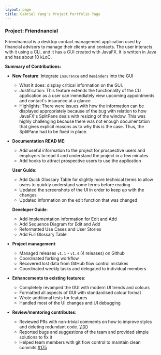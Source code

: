 ```yaml
---
layout: page
title: Gabriel Yang's Project Portfolio Page
---
```


### Project: Friendnancial

Friendnancial is a desktop contact management application used by
financial advisors to manage their clients and contacts. The user
interacts with it using a CLI, and it has a GUI created with JavaFX.
It is written in Java and has about 10 kLoC.

**Summary of Contributions:**

- **New Feature**: Integrate `Insurance` and `Reminders` into the GUI
  * What it does: display critical information on the GUI.
  * Justification: This feature extends the functionality of the CLI application as a user can immediately view upcoming appointments and contact's
  insurance at a glance.
  * Highlights:  There were issues with how the information can be displayed appropriately because of the bug with relation to how JavaFX's
  SplitPane deals with resizing of the window. This was highly challenging because there was not enough documentation that gives explicit reasons
  as to why this is the case. Thus, the SplitPane had to be fixed in place.

- **Documentation**
  **READ ME**:
  * Add useful information to the project for prospective users and employers to read it and understand the project
in a few minutes
  * Add hooks to attract prospective users to use the application

  **User Guide**: 
  * Add Quick Glossary Table for slightly more technical terms to allow users to quickly understand some terms before reading
  * Updated the screenshots of the UI in order to keep up with the changes
  * Updated information on the edit function that was changed

  **Developer Guide**:
  * Add implementation information for Edit and Add
  * Add Sequence Diagram for Edit and Add
  * Reformatted Use Cases and User Stories
  * Add Full Glossary Table

- **Project management**:
  * Managed releases `v1.1` - `v1.4` (4 releases) on Github
  * Coordinated forking workflow
  * Recovered lost data from GitHub flow control mistakes
  * Coordinated weekly tasks and delegated to individual members

- **Enhancements to existing features**:
  * Completely revamped the GUI with modern UI trends and colours
  * Formatted all aspects of GUI with standardised colour format
  * Wrote additional tests for features
  * Handled most of the UI changes and UI debugging

- **Review/mentoring contributes**: 
  * Reviewed PRs with non-trivial comments on how to improve styles and deleting redundant code. [\100](https://github.com/AY2223S1-CS2103T-W10-2/tp/pull/100)
  * Reported bugs and suggestions of the team and provided simple solutions to fix it 
  * Helped team members with git flow control to maintain clean commits [\#175](https://github.com/AY2223S1-CS2103T-W10-2/tp/pull/175)
